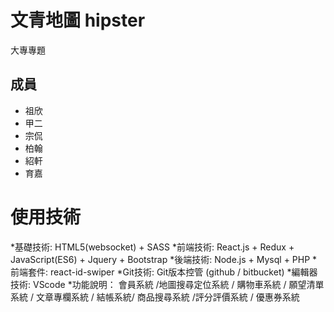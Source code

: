 # 文青地圖 hipster
大專專題
## 成員
* 祖欣  
* 甲二
* 宗侃
* 柏翰
* 紹軒
* 育嘉

# 使用技術
*基礎技術: HTML5(websocket) + SASS
*前端技術: React.js + Redux + JavaScript(ES6) + Jquery + Bootstrap
*後端技術: Node.js + Mysql + PHP
*前端套件: react-id-swiper
*Git技術: Git版本控管 (github / bitbucket)
*編輯器技術: VScode
*功能說明： 會員系統 /地圖搜尋定位系統 / 購物車系統 / 願望清單系統 / 文章專欄系統 / 結帳系統/ 商品搜尋系統 /評分評價系統 / 優惠券系統
